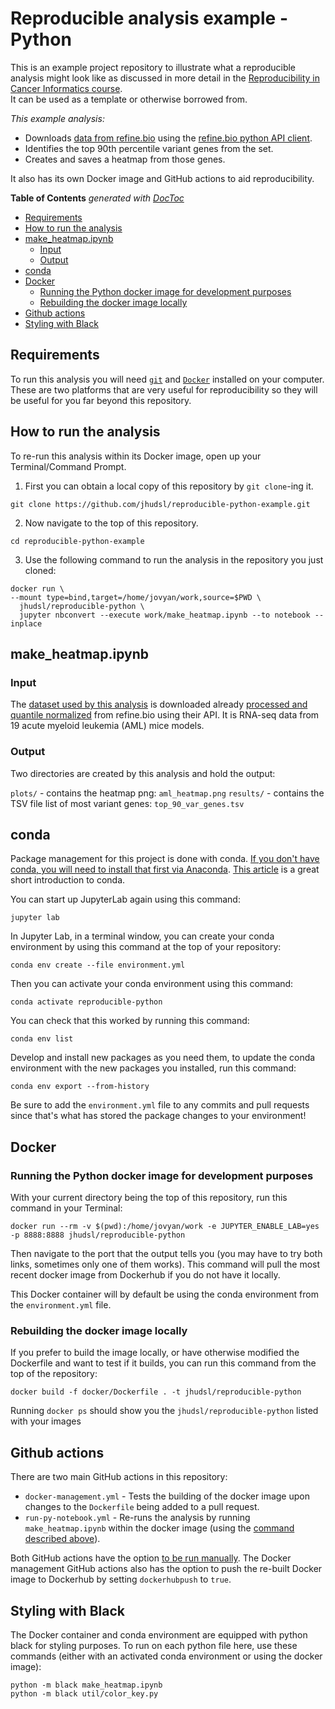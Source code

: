 # Reproducible analysis example - Python

This is an example project repository to illustrate what a reproducible analysis might look like as discussed in more detail in the [Reproducibility in Cancer Informatics course](https://github.com/jhudsl/Reproducibility_in_Cancer_Informatics).  
It can be used as a template or otherwise borrowed from.

_This example analysis:_  

- Downloads [data from refine.bio](https://www.refine.bio/experiments/SRP070849/combination-targeted-therapy-to-disrupt-aberrant-oncogenic-signaling-and-reverse-epigenetic-dysfunction-in-idh2-and-tet2-mutant-acute-myeloid-leukemia-rna-seq) using the [refine.bio python API client](https://github.com/AlexsLemonade/refinebio-py).
- Identifies the top 90th percentile variant genes from the set.
- Creates and saves a heatmap from those genes.

It also has its own Docker image and GitHub actions to aid reproducibility.

<!-- START doctoc generated TOC please keep comment here to allow auto update -->
<!-- DON'T EDIT THIS SECTION, INSTEAD RE-RUN doctoc TO UPDATE -->
**Table of Contents**  *generated with [DocToc](https://github.com/thlorenz/doctoc)*

- [Requirements](#requirements)
- [How to run the analysis](#how-to-run-the-analysis)
- [make_heatmap.ipynb](#make_heatmapipynb)
  - [Input](#input)
  - [Output](#output)
- [conda](#conda)
- [Docker](#docker)
  - [Running the Python docker image for development purposes](#running-the-python-docker-image-for-development-purposes)
  - [Rebuilding the docker image locally](#rebuilding-the-docker-image-locally)
- [Github actions](#github-actions)
- [Styling with Black](#styling-with-black)

<!-- END doctoc generated TOC please keep comment here to allow auto update -->

## Requirements

To run this analysis you will need [`git`](https://git-scm.com/book/en/v2/Getting-Started-Installing-Git) and [`Docker`](https://docs.docker.com/get-docker/) installed on your computer.
These are two platforms that are very useful for reproducibility so they will be useful for you far beyond this repository.

## How to run the analysis

To re-run this analysis within its Docker image, open up your Terminal/Command Prompt.

1. First you can obtain a local copy of this repository by `git clone`-ing it.
```
git clone https://github.com/jhudsl/reproducible-python-example.git
```
2. Now navigate to the top of this repository.
```
cd reproducible-python-example
```
3. Use the following command to run the analysis in the repository you just cloned:  
```
docker run \
--mount type=bind,target=/home/jovyan/work,source=$PWD \
  jhudsl/reproducible-python \
  jupyter nbconvert --execute work/make_heatmap.ipynb --to notebook --inplace
```

## make_heatmap.ipynb

### Input

The [dataset used by this analysis](https://www.refine.bio/experiments/SRP070849) is downloaded already [processed and quantile normalized](http://docs.refine.bio/en/latest/main_text.html#refine-bio-processed-refinebio-processedibadge) from refine.bio using their API.
It is RNA-seq data from 19 acute myeloid leukemia (AML) mice models.

### Output

Two directories are created by this analysis and hold the output:  

`plots/` - contains the heatmap png: `aml_heatmap.png`
`results/` - contains the TSV file list of most variant genes: `top_90_var_genes.tsv`

## conda

Package management for this project is done with conda.
[If you don't have conda, you will need to install that first via Anaconda](https://conda.io/projects/conda/en/latest/user-guide/install/index.html#regular-installation).
[This article](https://medium.com/swlh/setting-up-a-conda-environment-in-less-than-5-minutes-e64d8fc338e4) is a great short introduction to conda.

You can start up JupyterLab again using this command:
```
jupyter lab
```
In Jupyter Lab, in a terminal window, you can create your conda environment by using this command at the top of your repository:
```
conda env create --file environment.yml
```
Then you can activate your conda environment using this command:
```
conda activate reproducible-python
```
You can check that this worked by running this command:
```
conda env list
```
Develop and install new packages as you need them, to update the conda environment with the new packages you installed, run this command:
```
conda env export --from-history
```

Be sure to add the `environment.yml` file to any commits and pull requests since that's what has stored the package changes to your environment!

## Docker

### Running the Python docker image for development purposes

With your current directory being the top of this repository, run this command in your Terminal:
```
docker run --rm -v $(pwd):/home/jovyan/work -e JUPYTER_ENABLE_LAB=yes -p 8888:8888 jhudsl/reproducible-python
```

Then navigate to the port that the output tells you (you may have to try both links, sometimes only one of them works).
This command will pull the most recent docker image from Dockerhub if you do not have it locally.

This Docker container will by default be using the conda environment from the `environment.yml` file.

### Rebuilding the docker image locally

If you prefer to build the image locally, or have otherwise modified the Dockerfile and want to test if it builds, you can run this command from the top of the repository:
```
docker build -f docker/Dockerfile . -t jhudsl/reproducible-python
```
Running `docker ps` should show you the `jhudsl/reproducible-python` listed with your images

## Github actions

There are two main GitHub actions in this repository:  

- `docker-management.yml` - Tests the building of the docker image upon changes to the `Dockerfile` being added to a pull request.
- `run-py-notebook.yml` - Re-runs the analysis by running `make_heatmap.ipynb` within the docker image (using the [command described above](#how-to-run-the-analysis)).

Both GitHub actions have the option [to be run manually](https://docs.github.com/en/actions/managing-workflow-runs/manually-running-a-workflow).
The Docker management GitHub actions also has the option to push the re-built Docker image to Dockerhub by setting `dockerhubpush` to `true`.

## Styling with Black

The Docker container and conda environment are equipped with python black for styling purposes.
To run on each python file here, use these commands (either with an activated conda environment or using the docker image):
```
python -m black make_heatmap.ipynb
python -m black util/color_key.py
```

